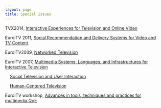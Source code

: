 ```yaml
---
layout: page
title: Special Issues
---
```


TVX2014, [Interactive Experiences for Television and Online Video](http://pucitvandvideoexperiences.wordpress.com)

EuroiTV 2011, [Social Recommendation and Delivery Systems for Video and TV Content](http://link.springer.com/article/10.1007/s00530-013-0345-x)

EuroITV2009, [Networked Television](http://link.springer.com/journal/530/17/1/page/1)

EuroITV 2007, [Multimedia Systems, Languages, and Infrastructures for Interactive Television](http://link.springer.com/journal/530/14/2/)


&nbsp;&nbsp;&nbsp;&nbsp;[Social Television and User Interaction](http://dl.acm.org/citation.cfm?doid=1350843.1350847)

&nbsp;&nbsp;&nbsp;&nbsp;[Human-Centered Television](http://dl.acm.org/citation.cfm?id=1412196&picked=prox&CFID=424629405&CFTOKEN=37349639)
              
EuroITV workshop, [Advances in tools, techniques and practices for multimedia QoE](http://link.springer.com/article/10.1007%2Fs11042-014-2203-z)              
